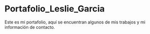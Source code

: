 # Portafolio_Leslie_Garcia
Este es mi portafolio, aquí se encuentran algunos de mis trabajos y mi información de contacto.
